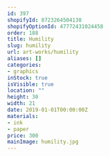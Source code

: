 ```yaml
---
id: 397
shopifyId: 8723264504138
shopifyOptionId: 47772431024458
order: 188
title: Humility
slug: humility
url: art-works/humility
aliases: []
categories:
- graphics
inStock: true
isVisible: true
location: ""
height: 30
width: 21
date: 2019-01-01T00:00:00Z
materials:
- ink
- paper
price: 300
mainImage: humility.jpg
---
```

